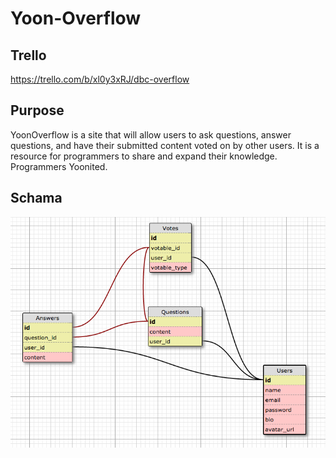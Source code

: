 # Yoon-Overflow

## Trello
https://trello.com/b/xl0y3xRJ/dbc-overflow

## Purpose
YoonOverflow is a site that will allow users to ask questions, answer questions, and have their submitted content voted on by other users. It is a resource for programmers to share and expand their knowledge. Programmers Yoonited.

## Schama
![Schama](Schama.png)
